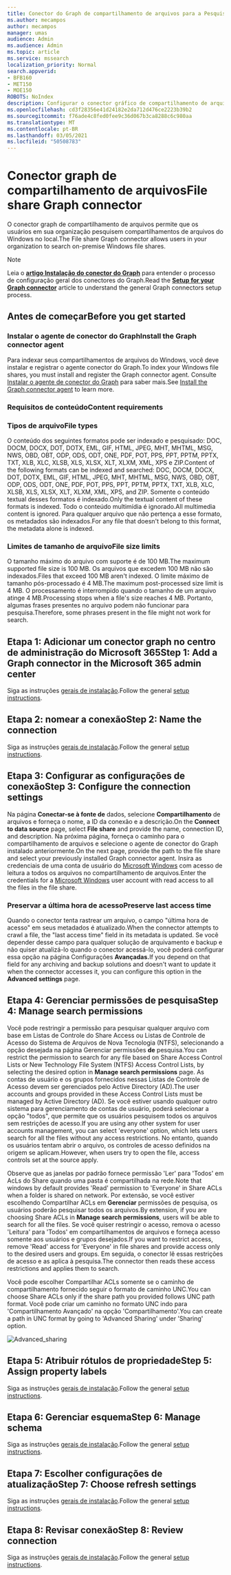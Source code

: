 ```yaml
---
title: Conector do Graph de compartilhamento de arquivos para a Pesquisa da Microsoft
ms.author: mecampos
author: mecampos
manager: umas
audience: Admin
ms.audience: Admin
ms.topic: article
ms.service: mssearch
localization_priority: Normal
search.appverid:
- BFB160
- MET150
- MOE150
ROBOTS: NoIndex
description: Configurar o conector gráfico de compartilhamento de arquivos para a Pesquisa da Microsoft
ms.openlocfilehash: cd3f28356e41d24182e2da712d476ce2223b39b2
ms.sourcegitcommit: f76ade4c8fed0fee9c36d067b3ca8288c6c980aa
ms.translationtype: MT
ms.contentlocale: pt-BR
ms.lasthandoff: 03/05/2021
ms.locfileid: "50508783"
---
```

<!---Previous ms.author: rusamai --->

# <a name="file-share-graph-connector"></a><span data-ttu-id="9e5f6-103">Conector graph de compartilhamento de arquivos</span><span class="sxs-lookup"><span data-stu-id="9e5f6-103">File share Graph connector</span></span>

<span data-ttu-id="9e5f6-104">O conector graph de compartilhamento de arquivos permite que os usuários em sua organização pesquisem compartilhamentos de arquivos do Windows no local.</span><span class="sxs-lookup"><span data-stu-id="9e5f6-104">The File share Graph connector allows users in your organization to search on-premise Windows file shares.</span></span>

> [!NOTE]
> <span data-ttu-id="9e5f6-105">Leia o [**artigo Instalação do conector do Graph**](configure-connector.md) para entender o processo de configuração geral dos conectores do Graph.</span><span class="sxs-lookup"><span data-stu-id="9e5f6-105">Read the [**Setup for your Graph connector**](configure-connector.md) article to understand the general Graph connectors setup process.</span></span>

## <a name="before-you-get-started"></a><span data-ttu-id="9e5f6-106">Antes de começar</span><span class="sxs-lookup"><span data-stu-id="9e5f6-106">Before you get started</span></span>

### <a name="install-the-graph-connector-agent"></a><span data-ttu-id="9e5f6-107">Instalar o agente de conector do Graph</span><span class="sxs-lookup"><span data-stu-id="9e5f6-107">Install the Graph connector agent</span></span>

<span data-ttu-id="9e5f6-108">Para indexar seus compartilhamentos de arquivos do Windows, você deve instalar e registrar o agente conector do Graph.</span><span class="sxs-lookup"><span data-stu-id="9e5f6-108">To index your Windows file shares, you must install and register the Graph connector agent.</span></span> <span data-ttu-id="9e5f6-109">Consulte [Instalar o agente de conector do Graph](on-prem-agent.md) para saber mais.</span><span class="sxs-lookup"><span data-stu-id="9e5f6-109">See [Install the Graph connector agent](on-prem-agent.md) to learn more.</span></span>  

### <a name="content-requirements"></a><span data-ttu-id="9e5f6-110">Requisitos de conteúdo</span><span class="sxs-lookup"><span data-stu-id="9e5f6-110">Content requirements</span></span>

### <a name="file-types"></a><span data-ttu-id="9e5f6-111">Tipos de arquivo</span><span class="sxs-lookup"><span data-stu-id="9e5f6-111">File types</span></span>

<span data-ttu-id="9e5f6-112">O conteúdo dos seguintes formatos pode ser indexado e pesquisado: DOC, DOCM, DOCX, DOT, DOTX, EML, GIF, HTML, JPEG, MHT, MHTML, MSG, NWS, OBD, OBT, ODP, ODS, ODT, ONE, PDF, POT, PPS, PPT, PPTM, PPTX, TXT, XLB, XLC, XLSB, XLS, XLSX, XLT, XLXM, XML, XPS e ZIP.</span><span class="sxs-lookup"><span data-stu-id="9e5f6-112">Content of the following formats can be indexed and searched: DOC, DOCM, DOCX, DOT, DOTX, EML, GIF, HTML, JPEG, MHT, MHTML, MSG, NWS, OBD, OBT, ODP, ODS, ODT, ONE, PDF, POT, PPS, PPT, PPTM, PPTX, TXT, XLB, XLC, XLSB, XLS, XLSX, XLT, XLXM, XML, XPS, and ZIP.</span></span> <span data-ttu-id="9e5f6-113">Somente o conteúdo textual desses formatos é indexado.</span><span class="sxs-lookup"><span data-stu-id="9e5f6-113">Only the textual content of these formats is indexed.</span></span> <span data-ttu-id="9e5f6-114">Todo o conteúdo multimídia é ignorado.</span><span class="sxs-lookup"><span data-stu-id="9e5f6-114">All multimedia content is ignored.</span></span> <span data-ttu-id="9e5f6-115">Para qualquer arquivo que não pertença a esse formato, os metadados são indexados.</span><span class="sxs-lookup"><span data-stu-id="9e5f6-115">For any file that doesn't belong to this format, the metadata alone is indexed.</span></span>

### <a name="file-size-limits"></a><span data-ttu-id="9e5f6-116">Limites de tamanho de arquivo</span><span class="sxs-lookup"><span data-stu-id="9e5f6-116">File size limits</span></span>

<span data-ttu-id="9e5f6-117">O tamanho máximo do arquivo com suporte é de 100 MB.</span><span class="sxs-lookup"><span data-stu-id="9e5f6-117">The maximum supported file size is 100 MB.</span></span> <span data-ttu-id="9e5f6-118">Os arquivos que excedem 100 MB não são indexados.</span><span class="sxs-lookup"><span data-stu-id="9e5f6-118">Files that exceed 100 MB aren't indexed.</span></span> <span data-ttu-id="9e5f6-119">O limite máximo de tamanho pós-processado é 4 MB.</span><span class="sxs-lookup"><span data-stu-id="9e5f6-119">The maximum post-processed size limit is 4 MB.</span></span> <span data-ttu-id="9e5f6-120">O processamento é interrompido quando o tamanho de um arquivo atinge 4 MB.</span><span class="sxs-lookup"><span data-stu-id="9e5f6-120">Processing stops when a file's size reaches 4 MB.</span></span> <span data-ttu-id="9e5f6-121">Portanto, algumas frases presentes no arquivo podem não funcionar para pesquisa.</span><span class="sxs-lookup"><span data-stu-id="9e5f6-121">Therefore, some phrases present in the file might not work for search.</span></span>

## <a name="step-1-add-a-graph-connector-in-the-microsoft-365-admin-center"></a><span data-ttu-id="9e5f6-122">Etapa 1: Adicionar um conector graph no centro de administração do Microsoft 365</span><span class="sxs-lookup"><span data-stu-id="9e5f6-122">Step 1: Add a Graph connector in the Microsoft 365 admin center</span></span>

<span data-ttu-id="9e5f6-123">Siga as instruções [gerais de instalação](https://docs.microsoft.com/microsoftsearch/configure-connector).</span><span class="sxs-lookup"><span data-stu-id="9e5f6-123">Follow the general [setup instructions](https://docs.microsoft.com/microsoftsearch/configure-connector).</span></span>
<!---If the above phrase does not apply, delete it and insert specific details for your data source that are different from general setup instructions.-->

## <a name="step-2-name-the-connection"></a><span data-ttu-id="9e5f6-124">Etapa 2: nomear a conexão</span><span class="sxs-lookup"><span data-stu-id="9e5f6-124">Step 2: Name the connection</span></span>

<span data-ttu-id="9e5f6-125">Siga as instruções [gerais de instalação](https://docs.microsoft.com/microsoftsearch/configure-connector).</span><span class="sxs-lookup"><span data-stu-id="9e5f6-125">Follow the general [setup instructions](https://docs.microsoft.com/microsoftsearch/configure-connector).</span></span>
<!---If the above phrase does not apply, delete it and insert specific details for your data source that are different from general setup instructions.-->

## <a name="step-3-configure-the-connection-settings"></a><span data-ttu-id="9e5f6-126">Etapa 3: Configurar as configurações de conexão</span><span class="sxs-lookup"><span data-stu-id="9e5f6-126">Step 3: Configure the connection settings</span></span>

<span data-ttu-id="9e5f6-127">Na página **Conectar-se à fonte de** dados, selecione **Compartilhamento** de arquivos e forneça o nome, a ID da conexão e a descrição.</span><span class="sxs-lookup"><span data-stu-id="9e5f6-127">On the **Connect to data source** page, select **File share** and provide the name, connection ID, and description.</span></span> <span data-ttu-id="9e5f6-128">Na próxima página, forneça o caminho para o compartilhamento de arquivos e selecione o agente de conector do Graph instalado anteriormente.</span><span class="sxs-lookup"><span data-stu-id="9e5f6-128">On the next page, provide the path to the file share and select your previously installed Graph connector agent.</span></span> <span data-ttu-id="9e5f6-129">Insira as credenciais de uma conta de usuário do [Microsoft Windows](https://microsoft.com/windows) com acesso de leitura a todos os arquivos no compartilhamento de arquivos.</span><span class="sxs-lookup"><span data-stu-id="9e5f6-129">Enter the credentials for a [Microsoft Windows](https://microsoft.com/windows) user account with read access to all the files in the file share.</span></span>

### <a name="preserve-last-access-time"></a><span data-ttu-id="9e5f6-130">Preservar a última hora de acesso</span><span class="sxs-lookup"><span data-stu-id="9e5f6-130">Preserve last access time</span></span>

<span data-ttu-id="9e5f6-131">Quando o conector tenta rastrear um arquivo, o campo "última hora de acesso" em seus metadados é atualizado.</span><span class="sxs-lookup"><span data-stu-id="9e5f6-131">When the connector attempts to crawl a file, the "last access time" field in its metadata is updated.</span></span> <span data-ttu-id="9e5f6-132">Se você depender desse campo para qualquer solução de arquivamento e backup e não quiser atualizá-lo quando o conector acessá-lo, você poderá configurar essa opção na página Configurações **Avançadas.**</span><span class="sxs-lookup"><span data-stu-id="9e5f6-132">If you depend on that field for any archiving and backup solutions and doesn't want to update it when the connector accesses it, you can configure this option in the **Advanced settings** page.</span></span>

## <a name="step-4-manage-search-permissions"></a><span data-ttu-id="9e5f6-133">Etapa 4: Gerenciar permissões de pesquisa</span><span class="sxs-lookup"><span data-stu-id="9e5f6-133">Step 4: Manage search permissions</span></span>

<span data-ttu-id="9e5f6-134">Você pode restringir a permissão para pesquisar qualquer arquivo com base em Listas de Controle do Share Access ou Listas de Controle de Acesso do Sistema de Arquivos de Nova Tecnologia (NTFS), selecionando a opção desejada na página Gerenciar permissões **de** pesquisa.</span><span class="sxs-lookup"><span data-stu-id="9e5f6-134">You can restrict the permission to search for any file based on Share Access Control Lists or New Technology File System (NTFS) Access Control Lists, by selecting the desired option in **Manage search permissions** page.</span></span> <span data-ttu-id="9e5f6-135">As contas de usuário e os grupos fornecidos nessas Listas de Controle de Acesso devem ser gerenciados pelo Active Directory (AD).</span><span class="sxs-lookup"><span data-stu-id="9e5f6-135">The user accounts and groups provided in these Access Control Lists must be managed by Active Directory (AD).</span></span> <span data-ttu-id="9e5f6-136">Se você estiver usando qualquer outro sistema para gerenciamento de contas de usuário, poderá selecionar a opção "todos", que permite que os usuários pesquisem todos os arquivos sem restrições de acesso.</span><span class="sxs-lookup"><span data-stu-id="9e5f6-136">If you are using any other system for user accounts management, you can select 'everyone' option, which lets users search for all the files without any access restrictions.</span></span> <span data-ttu-id="9e5f6-137">No entanto, quando os usuários tentam abrir o arquivo, os controles de acesso definidos na origem se aplicam.</span><span class="sxs-lookup"><span data-stu-id="9e5f6-137">However, when users try to open the file, access controls set at the source apply.</span></span>

<span data-ttu-id="9e5f6-138">Observe que as janelas por padrão fornece permissão 'Ler' para 'Todos' em AcLs do Share quando uma pasta é compartilhada na rede.</span><span class="sxs-lookup"><span data-stu-id="9e5f6-138">Note that windows by default provides 'Read' permission to 'Everyone' in Share ACLs when a folder is shared on network.</span></span> <span data-ttu-id="9e5f6-139">Por extensão, se você estiver escolhendo Compartilhar ACLs em **Gerenciar** permissões de pesquisa, os usuários poderão pesquisar todos os arquivos.</span><span class="sxs-lookup"><span data-stu-id="9e5f6-139">By extension, if you are choosing Share ACLs in **Manage search permissions**, users will be able to search for all the files.</span></span> <span data-ttu-id="9e5f6-140">Se você quiser restringir o acesso, remova o acesso 'Leitura' para 'Todos' em compartilhamentos de arquivos e forneça acesso somente aos usuários e grupos desejados.</span><span class="sxs-lookup"><span data-stu-id="9e5f6-140">If you want to restrict access, remove 'Read' access for 'Everyone' in file shares and provide access only to the desired users and groups.</span></span> <span data-ttu-id="9e5f6-141">Em seguida, o conector lê essas restrições de acesso e as aplica à pesquisa.</span><span class="sxs-lookup"><span data-stu-id="9e5f6-141">The connector then reads these access restrictions and applies them to search.</span></span>

<span data-ttu-id="9e5f6-142">Você pode escolher Compartilhar ACLs somente se o caminho de compartilhamento fornecido seguir o formato de caminho UNC.</span><span class="sxs-lookup"><span data-stu-id="9e5f6-142">You can choose Share ACLs only if the share path you provided follows UNC path format.</span></span> <span data-ttu-id="9e5f6-143">Você pode criar um caminho no formato UNC indo para 'Compartilhamento Avançado' na opção 'Compartilhamento'.</span><span class="sxs-lookup"><span data-stu-id="9e5f6-143">You can create a path in UNC format by going to 'Advanced Sharing' under 'Sharing' option.</span></span>

![Advanced_sharing](media/file-connector/file-advanced-sharing.png)

## <a name="step-5-assign-property-labels"></a><span data-ttu-id="9e5f6-145">Etapa 5: Atribuir rótulos de propriedade</span><span class="sxs-lookup"><span data-stu-id="9e5f6-145">Step 5: Assign property labels</span></span>

<span data-ttu-id="9e5f6-146">Siga as instruções [gerais de instalação](https://docs.microsoft.com/microsoftsearch/configure-connector).</span><span class="sxs-lookup"><span data-stu-id="9e5f6-146">Follow the general [setup instructions](https://docs.microsoft.com/microsoftsearch/configure-connector).</span></span>
<!---If the above phrase does not apply, delete it and insert specific details for your data source that are different from general setup instructions.-->

## <a name="step-6-manage-schema"></a><span data-ttu-id="9e5f6-147">Etapa 6: Gerenciar esquema</span><span class="sxs-lookup"><span data-stu-id="9e5f6-147">Step 6: Manage schema</span></span>

<span data-ttu-id="9e5f6-148">Siga as instruções [gerais de instalação](https://docs.microsoft.com/microsoftsearch/configure-connector).</span><span class="sxs-lookup"><span data-stu-id="9e5f6-148">Follow the general [setup instructions](https://docs.microsoft.com/microsoftsearch/configure-connector).</span></span>
<!---If the above phrase does not apply, delete it and insert specific details for your data source that are different from general setup instructions.-->

## <a name="step-7-choose-refresh-settings"></a><span data-ttu-id="9e5f6-149">Etapa 7: Escolher configurações de atualização</span><span class="sxs-lookup"><span data-stu-id="9e5f6-149">Step 7: Choose refresh settings</span></span>

<span data-ttu-id="9e5f6-150">Siga as instruções [gerais de instalação](https://docs.microsoft.com/microsoftsearch/configure-connector).</span><span class="sxs-lookup"><span data-stu-id="9e5f6-150">Follow the general [setup instructions](https://docs.microsoft.com/microsoftsearch/configure-connector).</span></span>
<!---If the above phrase does not apply, delete it and insert specific details for your data source that are different from general setup instructions.-->

## <a name="step-8-review-connection"></a><span data-ttu-id="9e5f6-151">Etapa 8: Revisar conexão</span><span class="sxs-lookup"><span data-stu-id="9e5f6-151">Step 8: Review connection</span></span>

<span data-ttu-id="9e5f6-152">Siga as instruções [gerais de instalação](https://docs.microsoft.com/microsoftsearch/configure-connector).</span><span class="sxs-lookup"><span data-stu-id="9e5f6-152">Follow the general [setup instructions](https://docs.microsoft.com/microsoftsearch/configure-connector).</span></span>
<!---If the above phrase does not apply, delete it and insert specific details for your data source that are different from general setup 
instructions.-->

<!---## Troubleshooting-->
<!---Insert troubleshooting recommendations for this data source-->

<!---## Limitations-->
<!---Insert limitations for this data source-->

